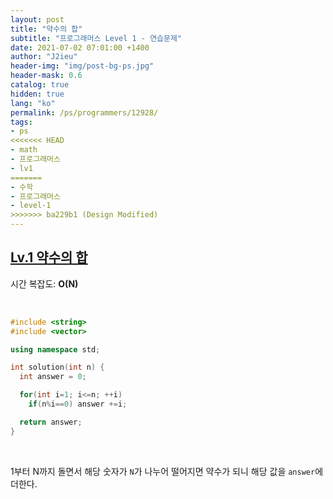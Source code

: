 ```yaml
---
layout: post
title: "약수의 합"
subtitle: "프로그래머스 Level 1 - 연습문제"
date: 2021-07-02 07:01:00 +1400
author: "J2ieu"
header-img: "img/post-bg-ps.jpg"
header-mask: 0.6
catalog: true
hidden: true
lang: "ko"
permalink: /ps/programmers/12928/
tags:
- ps
<<<<<<< HEAD
- math
- 프로그래머스
- lv1
=======
- 수학
- 프로그래머스
- level-1
>>>>>>> ba229b1 (Design Modified)
---
```


## [Lv.1 약수의 합](https://programmers.co.kr/learn/courses/30/lessons/12928)

시간 복잡도: **O(N)**

<br> 

```cpp
#include <string>
#include <vector>

using namespace std;

int solution(int n) {
  int answer = 0;

  for(int i=1; i<=n; ++i)
    if(n%i==0) answer +=i;

  return answer;
}
```

<br>

1부터 N까지 돌면서 해당 숫자가 `N`가 나누어 떨어지면 약수가 되니 해당 값을 `answer`에 더한다.